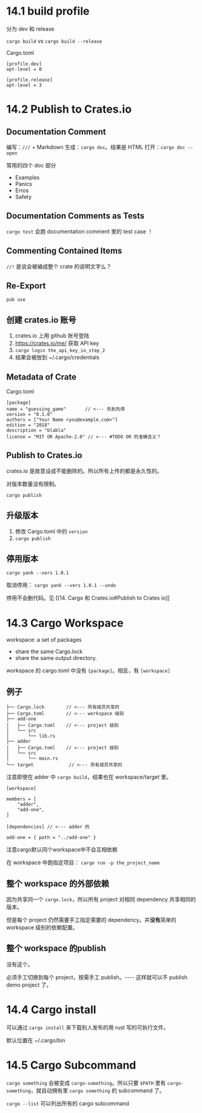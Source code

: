 # 14.1 build profile
分为 dev 和 release

`cargo build` vs `cargo build --release`

Cargo.toml
```
[profile.dev]
opt-level = 0

[profile.release]
opt-level = 3
```

# 14.2 Publish to Crates.io

## Documentation Comment
编写：`///` + Markdown
生成：`cargo doc`。结果是 HTML
打开：`cargo doc --open`

常用的四个 doc 部分
- Examples
- Panics
- Erros
- Safety

## Documentation Comments as Tests
`cargo test` 会跑 documentation comment 里的 test case ！

## Commenting Contained Items
`//!` 是说会被编成整个 crate 的说明文字么？

## Re-Export
`pub use`

## 创建 crates.io 账号
1. crates.io 上用 github 账号登陆
2. https://crates.io/me/ 获取 API key
3. `cargo login the_api_key_in_step_2`
4. 结果会被放到 ~/.cargo/credentials

## Metadata of Crate
Cargo.toml
```
[package]
name = "guessing_game"       // <--- 先到先得
version = "0.1.0"
authors = ["Your Name <you@example.com>"]
edition = "2018"
description = "blabla"
license = "MIT OR Apache-2.0" // <--- #TODO OR 的准确含义？
```

## Publish to Crates.io
crates.io 是故意设成不能删除的。所以所有上传的都是永久性的。

对版本数量没有限制。

`cargo publish`

## 升级版本
1. 修改 Cargo.toml 中的 `version`
2. `cargo publish`

## 停用版本
`cargo yank --vers 1.0.1`

取消停用： `cargo yank --vers 1.0.1 --undo`

停用不会删代码。见 [[14. Cargo 和  Crates.io#Publish to Crates io]]

# 14.3 Cargo Workspace
workspace: a set of packages
- share the same Cargo.lock
- share the same output directory.

workspace 的 cargo.toml 中没有 `[package]`。相反，有 `[workspace]`

## 例子
```
├── Cargo.lock        // <--- 所有成员共享的
├── Cargo.toml        // <--- workspace 级别
├── add-one
│   ├── Cargo.toml    // <--- project 级别
│   └── src
│       └── lib.rs
├── adder
│   ├── Cargo.toml    // <--- project 级别
│   └── src
│       └── main.rs
└── target             // <--- 所有成员共享的
```
注意即使在 adder 中 `cargo build`，结果也在 workspace/target 里。

```
[workspace]

members = [
    "adder",
    "add-one",
]
```

```
[dependencies] // <--- adder 的

add-one = { path = "../add-one" }
```
注意cargo默认同个workspace中不会互相依赖

在 workspace 中跑指定项目： `cargo run -p the_project_name`

## 整个 workspace 的外部依赖
因为共享同一个 `cargo.lock`，所以所有 project 对相同 dependency 共享相同的版本。

但是每个 project 仍然需要手工指定需要的 dependency。并**没有**简单的 workspace 级别的依赖配置。

## 整个 workspace 的publish
没有这个。

必须手工切换到每个 project，按需手工 publish。---- 这样就可以不 publish demo project 了。

# 14.4 Cargo install
可以通过 `cargo install` 来下载别人发布的用 rust 写的可执行文件。

默认位置在 ~/.cargo/bin

# 14.5 Cargo Subcommand

`cargo something` 会被变成 `cargo-something`。所以只要 `$PATH` 里有 `cargo-something`，就自动拥有里 `cargo something` 的 subcommand 了。

`cargo --list` 可以列出所有的 cargo subcommand